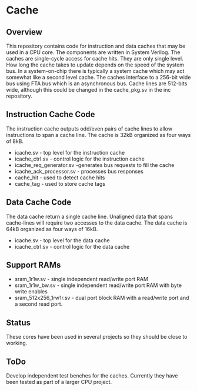 # Cache
## Overview
This repository contains code for instruction and data caches that may be used in a CPU core. The components are written in System Verilog.
The caches are single-cycle access for cache hits. They are only single level. How long the cache takes to update depends on the speed of the system bus. In a system-on-chip there is typically a system cache which may act somewhat like a second level cache.
The caches interface to a 256-bit wide bus using FTA bus which is an asynchronous bus. Cache lines are 512-bits wide, although this could be changed in the cache_pkg.sv in the inc repository.

## Instruction Cache Code
The instruction cache outputs odd/even pairs of cache lines to allow instructions to span a cache line.
The cache is 32kB organized as four ways of 8kB.
* icache.sv - top level for the instruction cache
* icache_ctrl.sv - control logic for the instruction cache
* icache_req_generator.sv	-generates bus requests to fill the cache
* icache_ack_processor.sv - processes bus responses
* cache_hit - used to detect cache hits
* cache_tag - used to store cache tags

## Data Cache Code
The data cache return a single cache line. Unaligned data that spans cache-lines will require two accesses to the data cache.
The data cache is 64kB organized as four ways of 16kB.
* icache.sv - top level for the data cache
* icache_ctrl.sv - control logic for the data cache

## Support RAMs
* sram_1r1w.sv - single independent read/write port RAM
* sram_1r1w_bw.sv - single independent read/write port RAM with byte write enables
* sram_512x256_1rw1r.sv - dual port block RAM with a read/write port and a second read port.

## Status
These cores have been used in several projects so they should be close to working.

## ToDo
Develop independent test benches for the caches. Currently they have been tested as part of a larger CPU project.


